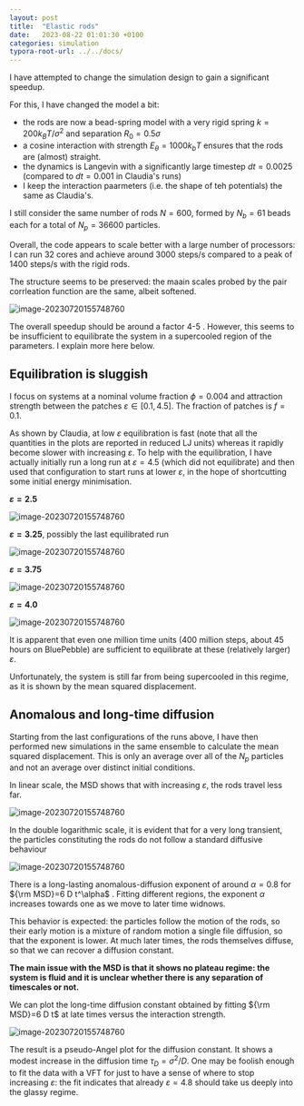 ```yaml
---
layout: post
title:  "Elastic rods"
date:   2023-08-22 01:01:30 +0100
categories: simulation
typora-root-url: ../../docs/
---
```

I have attempted to change the simulation design to gain a significant speedup.

For this, I have changed the model a bit:

- the rods are now a bead-spring model with a very rigid spring $k=200 k_BT/\sigma^2$ and separation $R_0=0.5\sigma$
- a cosine interaction with strength $E_\theta=1000 k_bT$  ensures that the rods are (almost) straight.
- the dynamics is Langevin with a significantly large timestep $dt=0.0025$ (compared to  $dt=0.001$ in Claudia's runs)
- I keep the interaction paarmeters (i.e. the shape of teh potentials) the same as Claudia's.

I still consider the same number of rods $N=600$, formed by $N_b=61$ beads each for a total of $N_p=36600$ particles.

Overall, the code appears to scale better with a large number of processors: I can run 32 cores and achieve around 3000 steps/s compared to a peak of 1400 steps/s with the rigid rods.

The structure seems to be preserved: the maain scales probed by the pair corrleation function are the same, albeit softened.

![image-20230720155748760](/sticky-rods/assets/img/elast-gr-phi0.04.png)

The overall speedup should be around a factor 4-5 . However, this seems to be insufficient to equilibrate the system in a supercooled region of the parameters. I explain more here below.



## Equilibration is sluggish

I focus on systems at a nominal volume fraction $\phi=0.004$ and attraction strength between the patches $\varepsilon\in [0.1, 4.5]$. The fraction of patches is $f=0.1$.

As shown by Claudia, at low $\varepsilon$ equilibration is fast (note that all the quantities in the plots are reported in reduced LJ units) whereas it rapidly become slower with increasing $\varepsilon$. To help with the equilibration, I have actually initially run a long run at $\varepsilon=4.5$ (which did not equilibrate) and then used that configuration to start runs at lower $\varepsilon$, in the hope of shortcutting some initial energy minimisation.



**$\varepsilon=2.5$**

![image-20230720155748760](/sticky-rods/assets/img/equilibration/plotlog-eps2.5.png)

**$\varepsilon=3.25$**, possibly the last equilibrated run

![image-20230720155748760](/sticky-rods/assets/img/equilibration/plotlog-eps3.25.png)

**$\varepsilon=3.75$**

![image-20230720155748760](/sticky-rods/assets/img/equilibration/plotlog-eps3.75.png)



**$\varepsilon=4.0$**

![image-20230720155748760](/sticky-rods/assets/img/equilibration/plotlog-eps4.0.png)

It is apparent that even one million time units (400 million steps, about 45 hours on BluePebble)   are sufficient to equilibrate at these (relatively larger) $\varepsilon$.

Unfortunately, the system is still far from being supercooled in this regime, as it is shown by the mean squared displacement.

## Anomalous and long-time diffusion

Starting from the last configurations of the runs above, I have then performed new simulations in the same ensemble to calculate the mean squared displacement. This is only an average over all of the $N_p$ particles and not an average over distinct initial conditions.



In linear scale, the MSD shows that with increasing $\varepsilon$, the rods travel less far.

![image-20230720155748760](/sticky-rods/assets/img/MSD/MSDlin.png)

In the double logarithmic scale, it is evident that for a very long transient, the particles constituting the rods do not follow a standard diffusive behaviour

![image-20230720155748760](/sticky-rods/assets/img/MSD/MSDloglog.png)

There is a long-lasting anomalous-diffusion exponent of around $\alpha=0.8$  for ${\rm MSD}=6 D t^\alpha$ . Fitting different regions, the exponent $\alpha$ increases towards one as we move to later time widnows.

This behavior is expected: the particles follow the motion of the rods, so their early motion is a mixture of random motion a single file diffusion, so that the exponent is lower. At much later times, the rods themselves diffuse, so that we can recover a diffusion constant.

**The main issue with the MSD is that it shows no plateau regime: the system is fluid and it is unclear whether there is any separation of timescales or not.**

We can plot the long-time diffusion constant obtained by fitting ${\rm MSD}=6 D t$ at late times versus the interaction strength.

![image-20230720155748760](/sticky-rods/assets/img/MSD/MSdangell.png)

The result is a pseudo-Angel plot for the diffusion constant. It shows a modest increase in the diffusion time $\tau_D = \sigma^2/D$. One may be foolish enough to fit the data with a VFT for just to have a sense of where to stop increasing $\varepsilon$: the fit indicates that already $\varepsilon=4.8$ should take us deeply into the glassy regime.

 

